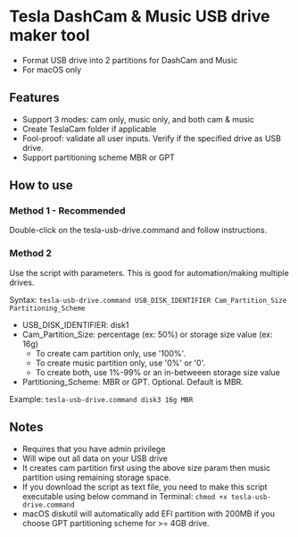 # Tesla DashCam & Music USB drive maker tool
- Format USB drive into 2 partitions for DashCam and Music
- For macOS only

## Features
- Support 3 modes: cam only, music only, and both cam & music
- Create TeslaCam folder if applicable
- Fool-proof: validate all user inputs. Verify if the specified drive as USB drive.
- Support partitioning scheme MBR or GPT

## How to use
### Method 1 - Recommended
Double-click on the tesla-usb-drive.command and follow instructions.

### Method 2
Use the script with parameters. This is good for automation/making multiple drives.

Syntax: `tesla-usb-drive.command USB_DISK_IDENTIFIER Cam_Partition_Size Partitioning_Scheme`

- USB_DISK_IDENTIFIER: disk1
- Cam_Partition_Size: percentage (ex: 50%) or storage size value (ex: 16g)
   - To create cam partition only, use '100%'.
   - To create music partition only, use '0%' or '0'.
   - To create both, use 1%-99% or an in-betweeen storage size value
- Partitioning_Scheme: MBR or GPT. Optional. Default is MBR.

Example: `tesla-usb-drive.command disk3 16g MBR`

## Notes
- Requires that you have admin privilege
- Will wipe out all data on your USB drive
- It creates cam partition first using the above size param then music partition using remaining storage space.
- If you download the script as text file, you need to make this script executable using below command in Terminal: `chmod +x tesla-usb-drive.command`
- macOS diskutil will automatically add EFI partition with 200MB if you choose GPT partitioning scheme for >= 4GB drive.
